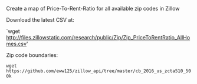 Create a map of Price-To-Rent-Ratio for all available zip codes in Zillow

Download the latest CSV at:

`wget http://files.zillowstatic.com/research/public/Zip/Zip_PriceToRentRatio_AllHomes.csv'

Zip code boundaries:

`wget https://github.com/eww125/zillow_api/tree/master/cb_2016_us_zcta510_500k`
